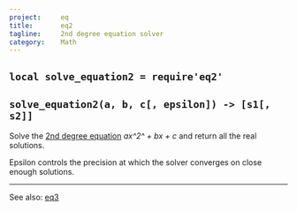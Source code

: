 ```yaml
---
project:     eq
title:       eq2
tagline:     2nd degree equation solver
category:    Math
---
```


## `local solve_equation2 = require'eq2'`

## `solve_equation2(a, b, c[, epsilon]) -> [s1[, s2]]`

Solve the [2nd degree equation][1] *ax^2^ + bx + c* and return all the real solutions.

Epsilon controls the precision at which the solver converges on close enough solutions.

----
See also: [eq3](eq3.html)

[1]: http://en.wikipedia.org/wiki/Quadratic_equation

